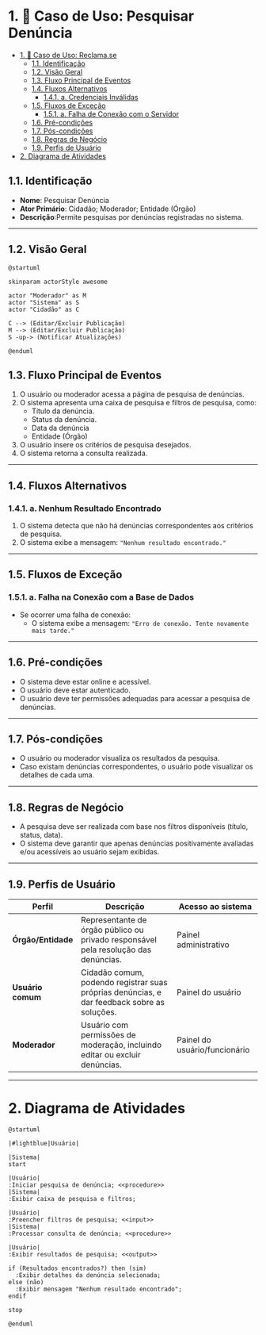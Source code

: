 # 1. 🎯 Caso de Uso: Pesquisar Denúncia
- [1. 🎯 Caso de Uso: Reclama.se](#1--caso-de-uso-reclama.se)
	- [1.1. Identificação](#11-identificação)
	- [1.2. Visão Geral](#12-visão-geral)
	- [1.3. Fluxo Principal de Eventos](#13-fluxo-principal-de-eventos)
	- [1.4. Fluxos Alternativos](#14-fluxos-alternativos)
		- [1.4.1. a. Credenciais Inválidas](#141-nenhum-resultado-encontrado)
	- [1.5. Fluxos de Exceção](#15-fluxos-de-exceção)
		- [1.5.1. a. Falha de Conexão com o Servidor](#151-b-falha-na-conexão-com-a-base-de-dados)
	- [1.6. Pré-condições](#16-pré-condições)
	- [1.7. Pós-condições](#17-pós-condições)
	- [1.8. Regras de Negócio](#18-regras-de-negócio)
	- [1.9. Perfis de Usuário](#19-perfis-de-usuário)
- [2. Diagrama de Atividades](#2-diagrama-de-atividades)


## 1.1. Identificação
- **Nome**: Pesquisar Denúncia  
- **Ator Primário**: Cidadão; Moderador; Entidade (Órgão)
- **Descrição**:Permite pesquisas por denúncias registradas no sistema.
---


## 1.2. Visão Geral

```puml
@startuml

skinparam actorStyle awesome

actor "Moderador" as M
actor "Sistema" as S
actor "Cidadão" as C

C --> (Editar/Excluir Publicação)
M --> (Editar/Excluir Publicação)
S -up-> (Notificar Atualizações)

@enduml
```

## 1.3. Fluxo Principal de Eventos
1. O usuário ou moderador acessa a página de pesquisa de denúncias.
2. O sistema apresenta uma caixa de pesquisa e filtros de pesquisa, como:
	- Título da denúncia.
	- Status da denúncia.
  	- Data da denúncia
	- Entidade (Órgão)
3. O usuário insere os critérios de pesquisa desejados.
4. O sistema retorna a consulta realizada. 
---

## 1.4. Fluxos Alternativos

### 1.4.1. a. Nenhum Resultado Encontrado
1. O sistema detecta que não há denúncias correspondentes aos critérios de pesquisa.
2. O sistema exibe a mensagem: `"Nenhum resultado encontrado."`

---

## 1.5. Fluxos de Exceção

### 1.5.1. a. Falha na Conexão com a Base de Dados
- Se ocorrer uma falha de conexão:
  - O sistema exibe a mensagem: `"Erro de conexão. Tente novamente mais tarde."`
    
---

## 1.6. Pré-condições
- O sistema deve estar online e acessível.
- O usuário deve estar autenticado.
- O usuário deve ter permissões adequadas para acessar a pesquisa de denúncias.

---

## 1.7. Pós-condições
- O usuário ou moderador visualiza os resultados da pesquisa.
- Caso existam denúncias correspondentes, o usuário pode visualizar os detalhes de cada uma.

---

## 1.8. Regras de Negócio
- A pesquisa deve ser realizada com base nos filtros disponíveis (título, status, data).
- O sistema deve garantir que apenas denúncias positivamente avaliadas e/ou acessíveis ao usuário sejam exibidas.
  
---

## 1.9. Perfis de Usuário
| Perfil             | Descrição                                                                                   | Acesso ao sistema             |
| ------------------ | ------------------------------------------------------------------------------------------- | ----------------------------- |
| **Órgão/Entidade** | Representante de órgão público ou privado responsável pela resolução das denúncias.         | Painel administrativo         |
| **Usuário comum**  | Cidadão comum, podendo registrar suas próprias denúncias, e dar feedback sobre as soluções. | Painel do usuário             |
| **Moderador**      | Usuário com permissões de moderação, incluindo editar ou excluir denúncias.                 | Painel do usuário/funcionário |

---

# 2. Diagrama de Atividades

```plantuml
@startuml

|#lightblue|Usuário|

|Sistema|
start

|Usuário|
:Iniciar pesquisa de denúncia; <<procedure>>
|Sistema|
:Exibir caixa de pesquisa e filtros;

|Usuário|
:Preencher filtros de pesquisa; <<input>>
|Sistema|
:Processar consulta de denúncia; <<procedure>>

|Usuário|
:Exibir resultados de pesquisa; <<output>>

if (Resultados encontrados?) then (sim)
  :Exibir detalhes da denúncia selecionada;
else (não)
  :Exibir mensagem "Nenhum resultado encontrado";
endif

stop

@enduml
```

